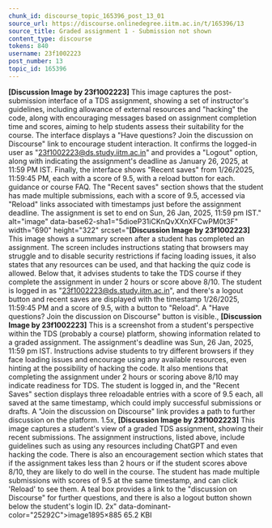 ```yaml
---
chunk_id: discourse_topic_165396_post_13_01
source_url: https://discourse.onlinedegree.iitm.ac.in/t/165396/13
source_title: Graded assignment 1 - Submission not shown
content_type: discourse
tokens: 840
username: 23f1002223
post_number: 13
topic_id: 165396
---
```


**[Discussion Image by 23f1002223]** This image captures the post-submission interface of a TDS assignment, showing a set of instructor's guidelines, including allowance of external resources and "hacking" the code, along with encouraging messages based on assignment completion time and scores, aiming to help students assess their suitability for the course. The interface displays a "Have questions? Join the discussion on Discourse" link to encourage student interaction. It confirms the logged-in user as "23f1002223@ds.study.iitm.ac.in" and provides a "Logout" option, along with indicating the assignment's deadline as January 26, 2025, at 11:59 PM IST. Finally, the interface shows "Recent saves" from 1/26/2025, 11:59:45 PM, each with a score of 9.5, with a reload button for each. guidance or course FAQ. The "Recent saves" section shows that the student has made multiple submissions, each with a score of 9.5, accessed via "Reload" links associated with timestamps just before the assignment deadline. The assignment is set to end on Sun, 26 Jan, 2025, 11:59 pm IST." alt="image" data-base62-sha1="5dioeP31iCKnQvXXnXFCwPM0t3F" width="690" height="322" srcset="**[Discussion Image by 23f1002223]** This image shows a summary screen after a student has completed an assignment. The screen includes instructions stating that browsers may struggle and to disable security restrictions if facing loading issues, it also states that any resources can be used, and that hacking the quiz code is allowed. Below that, it advises students to take the TDS course if they complete the assignment in under 2 hours or score above 8/10. The student is logged in as "23f1002223@ds.study.iitm.ac.in", and there's a logout button and recent saves are displayed with the timestamp 1/26/2025, 11:59:45 PM and a score of 9.5, with a button to "Reload". A "Have questions? Join the discussion on Discourse" button is visible., **[Discussion Image by 23f1002223]** This is a screenshot from a student's perspective within the TDS (probably a course) platform, showing information related to a graded assignment. The assignment's deadline was Sun, 26 Jan, 2025, 11:59 pm IST. Instructions advise students to try different browsers if they face loading issues and encourage using any available resources, even hinting at the possibility of hacking the code. It also mentions that completing the assignment under 2 hours or scoring above 8/10 may indicate readiness for TDS. The student is logged in, and the "Recent Saves" section displays three reloadable entries with a score of 9.5 each, all saved at the same timestamp, which could imply successful submissions or drafts. A "Join the discussion on Discourse" link provides a path to further discussion on the platform. 1.5x, **[Discussion Image by 23f1002223]** This image captures a student's view of a graded TDS assignment, showing their recent submissions. The assignment instructions, listed above, include guidelines such as using any resources including ChatGPT and even hacking the code. There is also an encouragement section which states that if the assignment takes less than 2 hours or if the student scores above 8/10, they are likely to do well in the course. The student has made multiple submissions with scores of 9.5 at the same timestamp, and can click 'Reload' to see them. A teal box provides a link to the "discussion on Discourse" for further questions, and there is also a logout button shown below the student's login ID. 2x" data-dominant-color="25292C">image1895×885 65.2 KBI
